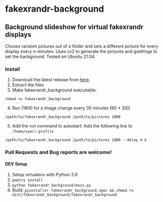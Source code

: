 # fakexrandr-background
## Background slideshow for virtual fakexrandr displays
Choses random pictures out of a folder and sets a different picture for every display every n-minutes.
Uses cv2 to generate the pictures and gsettings to set the background. Tested on Ubuntu 21.04.

### Install
1. Download the latest release from [here](https://github.com/Alwinator/fakexrandr-background/releases).
2. Extract the files
3. Make fakexrandr_background executable:
```
chmod +x fakexrandr_background
```
4. Run (1800 for a image change every 30 minutes [60 * 30])
```
/path/to/fakexrandr_background /path/to/pictures 1800
```
5. Add the run command to autostart:
Add the following line to `/home/user/.profile`
```
/path/to/fakexrandr_background /path/to/pictures 1800 --delay 4 &
```

### Pull Requests and Bug reports are welcome!
#### DEV Setup
1. Setup virtualenv with Python 3.9
2. `poetry install`
3. `python fakexrandr_background/main.py`
4. Build: `pyinstaller fakexrandr_background.spec && chmod +x dist/fakexrandr_background/fakexrandr_background`
